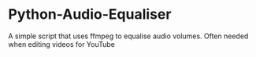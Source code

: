 # Python-Audio-Equaliser
A simple script that uses ffmpeg to equalise audio volumes. Often needed when editing videos for YouTube
